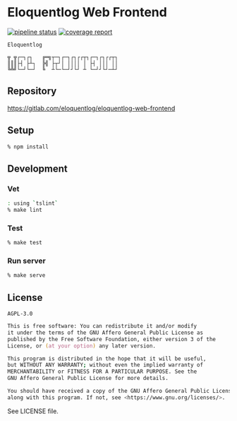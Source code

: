 # Eloquentlog Web Frontend

[![pipeline status][pipeline]][ci] [![coverage report][coverage]][ci]

```text
Eloquentlog

╦ ╦┌─┐┌┐   ╔═╗┬─┐┌─┐┌┐┌┌┬┐┌─┐┌┐┌┌┬┐
║║║├┤ ├┴┐  ╠╣ ├┬┘│ ││││ │ ├┤ │││ ││
╚╩╝└─┘└─┘  ╚  ┴└─└─┘┘└┘ ┴ └─┘┘└┘─┴┘
```

## Repository

https://gitlab.com/eloquentlog/eloquentlog-web-frontend


## Setup

```zsh
% npm install
```


## Development

### Vet

```zsh
: using `tslint`
% make lint
```

### Test

```zsh
% make test
```

### Run server

```zsh
% make serve
```


## License

`AGPL-3.0`

```zsh
This is free software: You can redistribute it and/or modify
it under the terms of the GNU Affero General Public License as
published by the Free Software Foundation, either version 3 of the
License, or (at your option) any later version.

This program is distributed in the hope that it will be useful,
but WITHOUT ANY WARRANTY; without even the implied warranty of
MERCHANTABILITY or FITNESS FOR A PARTICULAR PURPOSE. See the
GNU Affero General Public License for more details.

You should have received a copy of the GNU Affero General Public License
along with this program. If not, see <https://www.gnu.org/licenses/>.
```

See LICENSE file.

[pipeline]: https://gitlab.com/eloquentlog/eloquentlog-web-frontend/badges/master/pipeline.svg
[coverage]: https://gitlab.com/eloquentlog/eloquentlog-web-frontend/badges/master/coverage.svg
[ci]: https://gitlab.com/eloquentlog/eloquentlog-web-frontend/pipelines
